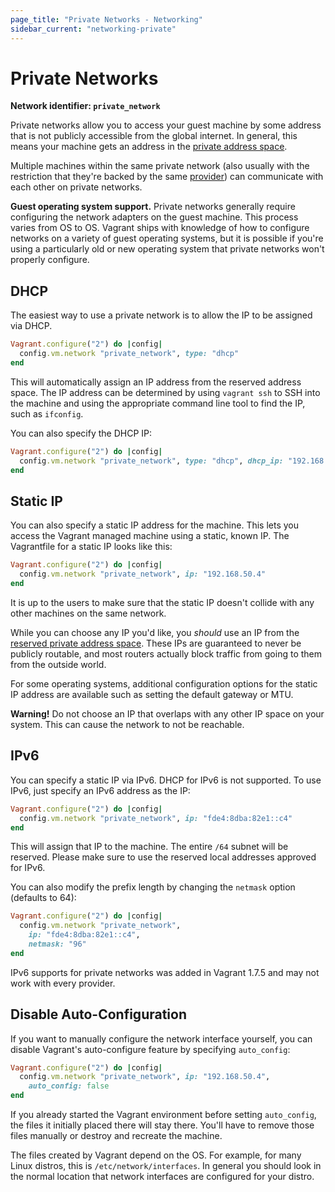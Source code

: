 ```yaml
---
page_title: "Private Networks - Networking"
sidebar_current: "networking-private"
---
```


# Private Networks

**Network identifier: `private_network`**

Private networks allow you to access your guest machine by some address
that is not publicly accessible from the global internet. In general, this
means your machine gets an address in the [private address space](http://en.wikipedia.org/wiki/Private_network#Private_IPv4_address_spaces).

Multiple machines within the same private network (also usually with the
restriction that they're backed by the same [provider](/v2/providers/index.html))
can communicate with each other on private networks.

<div class="alert alert-info">
	<p>
		<strong>Guest operating system support.</strong> Private networks
		generally require configuring the network adapters on the guest
		machine. This process varies from OS to OS. Vagrant ships with
		knowledge of how to configure networks on a variety of guest
		operating systems, but it is possible if you're using a particularly
		old or new operating system that private networks won't properly
		configure.
	</p>
</div>

## DHCP

The easiest way to use a private network is to allow the IP to be assigned
via DHCP.

```ruby
Vagrant.configure("2") do |config|
  config.vm.network "private_network", type: "dhcp"
end
```

This will automatically assign an IP address from the reserved address space.
The IP address can be determined by using `vagrant ssh` to SSH into the
machine and using the appropriate command line tool to find the IP,
such as `ifconfig`.

You can also specify the DHCP IP:

```ruby
Vagrant.configure("2") do |config|
  config.vm.network "private_network", type: "dhcp", dhcp_ip: "192.168.0.100"
end
```

## Static IP

You can also specify a static IP address for the machine. This lets you
access the Vagrant managed machine using a static, known IP. The
Vagrantfile for a static IP looks like this:

```ruby
Vagrant.configure("2") do |config|
  config.vm.network "private_network", ip: "192.168.50.4"
end
```

It is up to the users to make sure that the static IP doesn't collide
with any other machines on the same network.

While you can choose any IP you'd like, you _should_ use an IP from
the [reserved private address space](http://en.wikipedia.org/wiki/Private_network#Private_IPv4_address_spaces). These IPs are guaranteed to never be publicly routable,
and most routers actually block traffic from going to them from the
outside world.

For some operating systems, additional configuration options for the static
IP address are available such as setting the default gateway or MTU.

<div class="alert alert-block alert-warn">
<p>
<strong>Warning!</strong> Do not choose an IP that overlaps with any
other IP space on your system. This can cause the network to not be
reachable.
</p>
</div>

## IPv6

You can specify a static IP via IPv6. DHCP for IPv6 is not supported.
To use IPv6, just specify an IPv6 address as the IP:

```ruby
Vagrant.configure("2") do |config|
  config.vm.network "private_network", ip: "fde4:8dba:82e1::c4"
end
```

This will assign that IP to the machine. The entire `/64` subnet will
be reserved. Please make sure to use the reserved local addresses approved
for IPv6.

You can also modify the prefix length by changing the `netmask` option
(defaults to 64):

```ruby
Vagrant.configure("2") do |config|
  config.vm.network "private_network",
    ip: "fde4:8dba:82e1::c4",
    netmask: "96"
end
```

IPv6 supports for private networks was added in Vagrant 1.7.5 and may
not work with every provider.

## Disable Auto-Configuration

If you want to manually configure the network interface yourself, you
can disable Vagrant's auto-configure feature by specifying `auto_config`:

```ruby
Vagrant.configure("2") do |config|
  config.vm.network "private_network", ip: "192.168.50.4",
    auto_config: false
end
```

If you already started the Vagrant environment before setting `auto_config`,
the files it initially placed there will stay there. You'll have to remove
those files manually or destroy and recreate the machine.

The files created by Vagrant depend on the OS. For example, for many
Linux distros, this is `/etc/network/interfaces`. In general you should
look in the normal location that network interfaces are configured for your
distro.
